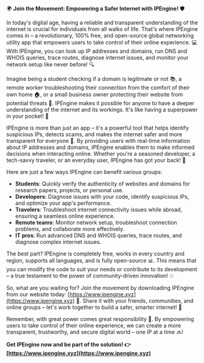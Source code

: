🌍️ **Join the Movement: Empowering a Safer Internet with IPEngine!** 🛡️

In today's digital age, having a reliable and transparent understanding of the internet is crucial for individuals from all walks of life. That's where IPEngine comes in – a revolutionary, 100% free, and open-source global networking utility app that empowers users to take control of their online experience. 💻 With IPEngine, you can look up IP addresses and domains, run DNS and WHOIS queries, trace routes, diagnose internet issues, and monitor your network setup like never before! 🔍

Imagine being a student checking if a domain is legitimate or not 📚, a remote worker troubleshooting their connection from the comfort of their own home 🏠, or a small business owner protecting their website from potential threats 💸. IPEngine makes it possible for anyone to have a deeper understanding of the internet and its workings. It's like having a superpower in your pocket! 🔮

IPEngine is more than just an app – it's a powerful tool that helps identify suspicious IPs, detects scams, and makes the internet safer and more transparent for everyone 🚀. By providing users with real-time information about IP addresses and domains, IPEngine enables them to make informed decisions when interacting online. Whether you're a seasoned developer, a tech-savvy traveler, or an everyday user, IPEngine has got your back! 💪

Here are just a few ways IPEngine can benefit various groups:

* **Students**: Quickly verify the authenticity of websites and domains for research papers, projects, or personal use.
* **Developers**: Diagnose issues with your code, identify suspicious IPs, and optimize your app's performance.
* **Travelers**: Troubleshoot internet connectivity issues while abroad, ensuring a seamless online experience.
* **Remote teams**: Monitor network setup, troubleshoot connection problems, and collaborate more effectively.
* **IT pros**: Run advanced DNS and WHOIS queries, trace routes, and diagnose complex internet issues.

The best part? IPEngine is completely free, works in every country and region, supports all languages, and is fully open-source 📊. This means that you can modify the code to suit your needs or contribute to its development – a true testament to the power of community-driven innovation! 💥

So, what are you waiting for? Join the movement by downloading IPEngine from our website today: [https://www.ipengine.xyz](https://www.ipengine.xyz) 📲. Share it with your friends, communities, and online groups – let's work together to build a safer, smarter internet! 🌟

Remember, with great power comes great responsibility 💪. By empowering users to take control of their online experience, we can create a more transparent, trustworthy, and secure digital world – one IP at a time 🔜!

**Get IPEngine now and be part of the solution! 👉 [https://www.ipengine.xyz](https://www.ipengine.xyz)**